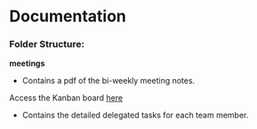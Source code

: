 # Documentation

### Folder Structure:

**meetings**
- Contains a pdf of the bi-weekly meeting notes.

Access the Kanban board [here](https://github.com/users/jordicastro/projects/3)
- Contains the detailed delegated tasks for each team member.